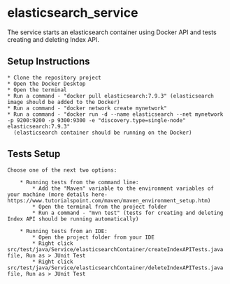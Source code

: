 # elasticsearch_service
  The service starts an elasticsearch container using Docker API and tests creating and deleting Index API.

	
## Setup Instructions

	* Clone the repository project
	* Open the Docker Desktop    
	* Open the terminal
	* Run a command - "docker pull elasticsearch:7.9.3" (elasticsearch image should be added to the Docker)
	* Run a command - "docker network create mynetwork"
	* Run a command - "docker run -d --name elasticsearch --net mynetwork -p 9200:9200 -p 9300:9300 -e "discovery.type=single-node" elasticsearch:7.9.3" 
	  (elasticsearch container should be running on the Docker)
	


## Tests Setup
	
	Choose one of the next two options:
	
		* Running tests from the command line:
			* Add the "Maven" variable to the environment variables of your machine (more details here- https://www.tutorialspoint.com/maven/maven_environment_setup.htm)
			* Open the terminal from the project folder
			* Run a command - "mvn test" (tests for creating and deleting Index API should be running automatically)
			
		* Running tests from an IDE:
			* Open the project folder from your IDE
			* Right click src/test/java/Service/elasticsearchContainer/createIndexAPITests.java file, Run as > JUnit Test 
			* Right click src/test/java/Service/elasticsearchContainer/deleteIndexAPITests.java file, Run as > JUnit Test 
			
	
	

	
